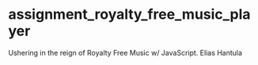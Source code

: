 # assignment_royalty_free_music_player
Ushering in the reign of Royalty Free Music w/ JavaScript.
Elias Hantula
